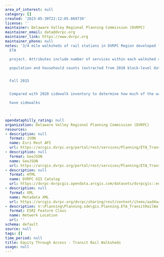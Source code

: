```yaml
---
area_of_interest: null
category: []
created: '2023-05-30T22:12:05.869739'
license: ''
maintainer: Delaware Valley Regional Planning Commission (DVRPC)
maintainer_email: data@dvrpc.org
maintainer_link: https://www.dvrpc.org
maintainer_phone: null
notes: '3/4 mile walksheds of rail stations in DVRPC Region developed for DVRPC''s
  ETA

  project. Attributes include number of services within each walkshed and

  population and househould counts (extracted from 2010 block-level data)


  Fall 2015


  Compared with 2020 sidewalk inventory to determine how much of the walksheds

  have sidewalks


  '
opendataphilly_rating: null
organization: Delaware Valley Regional Planning Commission (DVRPC)
resources:
- description: null
  format: JSON
  name: Esri Rest API
  url: https://arcgis.dvrpc.org/portal/rest/services/Planning/ETA_TransitRailWalksheds/FeatureServer/0
- description: null
  format: GeoJSON
  name: GeoJSON
  url: https://arcgis.dvrpc.org/portal/rest/services/Planning/ETA_TransitRailWalksheds/FeatureServer/0/query?where=1=1&outsr=4326&outfields=*&f=geojson
- description: null
  format: HTML
  name: DVRPC GIS Catalog
  url: https://dvrpc-dvrpcgis.opendata.arcgis.com/datasets/dvrpcgis::equity-through-access-transit-rail-walksheds
- description: null
  format: XML
  name: Metadata XML
  url: https://arcgis.dvrpc.org/dvrpc/sharing/rest/content/items/aad4a4e008df4fab9fe0bb312cf01603/info/metadata/metadata.xml?format=default
- description: V:\Planning\Planning.sde\gis.Planning.ETA_TransitRailWalksheds
  format: ESRI Feature Class
  name: Network Location
  url: ''
schema: default
source: null
tags: []
time_period: null
title: Equity Through Access - Transit Rail Walksheds
usage: null
---
```

